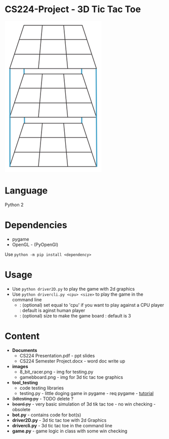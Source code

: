 # CS224-Project - 3D Tic Tac Toe #
![tic tac toe](images/gameboard.PNG)

# Language #
Python 2

# Dependencies #
* pygame
* OpenGL - (PyOpenGl)

Use `python -m pip install <dependency>`

# Usage #
* Use `python driver2D.py` to play the game with 2d graphics
* Use `python drivercli.py <cpu> <size>` to play the game in the command line
     * <cpu>  : (optional) set equal to 'cpu' if you want to play against a CPU player : default is aginst human player
     * <size> : (optional) size to make the game board : default is 3

# Content #
* __Documents__
     * CS224 Presentation.pdf - ppt slides
     * CS224 Semester Project.docx - word doc write up
* __images__
     * 8_bit_racer.png - img for testing.py
     * gamebboard.png - img for 3d tic tac toe graphics
* __tool_testing__
     * code testing libraries
     * testing.py - little doging game in pygame - req pygame - [tutorial](https://www.youtube.com/watch?v=ujOTNg17LjI&list=PLQVvvaa0QuDdLkP8MrOXLe_rKuf6r80KO)
* ~~3dtesting.py~~ - TODO delete ?
* ~~board.py~~ - very basic simulation of 3d tik tac toe - no win checking - obsolete
* __bot.py__ - contains code for bot(s)
* __driver2D.py__ - 3d tic tac toe with 2d Graphics
* __drivercli.py__ - 3d tic tac toe in the command line
* __game.py__ - game logic in class with some win checking
